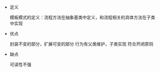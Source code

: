 + 定义

	模板模式的定义：流程方法在抽象基类中定义，和流程相关的具体方法在子类中实现  
	
+ 优点

	封装不变的部分，扩展可变的部分
	行为有父类维护，子类实现
	符合开闭原则
	
+ 缺点
   
	可读性不强
	
